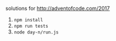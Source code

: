 solutions for http://adventofcode.com/2017

1. `npm install`
2. `npm run tests`
3. `node day-n/run.js`
